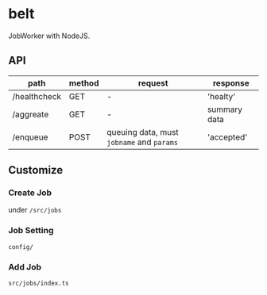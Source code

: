 # belt

JobWorker with NodeJS.  

## API

| path | method | request | response |
| --- | --- | --- | --- |
| /healthcheck | GET | - | 'healty' |
| /aggreate | GET | - | summary data |
| /enqueue | POST | queuing data, must `jobname` and `params` | 'accepted' |

## Customize

### Create Job

under `/src/jobs`  

### Job Setting

`config/`  

### Add Job

`src/jobs/index.ts`  
